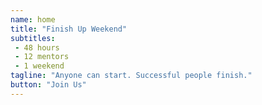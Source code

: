 ```yaml
---
name: home
title: "Finish Up Weekend"
subtitles:
 - 48 hours
 - 12 mentors
 - 1 weekend
tagline: "Anyone can start. Successful people finish."
button: "Join Us"
---
```

